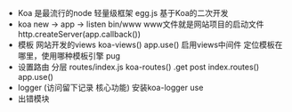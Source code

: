 - Koa 是最流行的node 轻量级框架
  egg.js 基于Koa的二次开发
- koa new -> app -> listen
  bin/www 
  www文件就是网站项目的启动文件
  http.createServer(app.callback())
- 模板
  网站开发的views
  koa-views()
  app.use() 启用views中间件
  定位模板在哪里，使用哪种模板引擎 pug
- 设置路由 分层
  routes/index.js
  koa-routes()
  .get post 
  index.routes()
  app.use()
- logger (访问留下记录 核心功能)
  安装koa-logger use
- 出错模块
